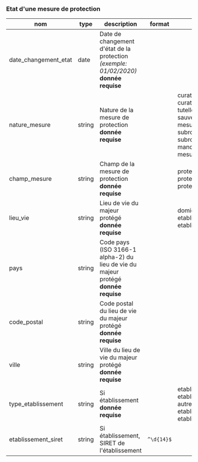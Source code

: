 ### Etat d'une mesure de protection

|nom|type|description|format|enum|
|-|-|-|-|-|
|date_changement_etat|date|Date de changement d'état de la protection *(exemple: 01/02/2020)*<br>**donnée requise**|||
|nature_mesure|string|Nature de la mesure de protection<br>**donnée requise**||curatelle_simple<br>curatelle_renforcee<br>tutelle<br>sauvegarde_justice<br>mesure_accompagnement_judiciaire<br>subroge_curateur<br>subroge_tuteur<br>mandat_protection_future<br>mesure_ad_hoc|
|champ_mesure|string|Champ de la mesure de protection<br>**donnée requise**||protection_bien<br>protection_personne<br>protection_bien_personne|
|lieu_vie|string|Lieu de vie du majeur protégé<br>**donnée requise**||domicile<br>etablissement<br>etablissement_conservation_domicile|
|pays|string|Code pays (ISO 3166-1 alpha-2) du lieu de vie du majeur protégé<br>**donnée requise**|||
|code_postal|string|Code postal du lieu de vie du majeur protégé<br>**donnée requise**|||
|ville|string|Ville du lieu de vie du majeur protégé<br>**donnée requise**|||
|type_etablissement|string|Si établissement<br>**donnée requise**||etablissement_handicapes<br>etablissement_personne_agee<br>autre_etablissement_s_ms<br>etablissement_hospitalier<br>etablissement_psychiatrique|
|etablissement_siret|string|Si établissement, SIRET de l'établissement|`^\d{14}$`||
